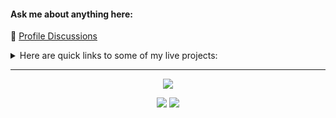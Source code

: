 #### Ask me about anything here: <br>

💬 [Profile Discussions](https://github.com/Kr33L/Kr33L/discussions)


<details>
<summary> Here are quick links to some of my live projects:
</summary>
<br>

🔭 - [Tribute to Bastion](https://kr33l.github.io/Tribute-to-Bastion/)
🔭 - [Mini Platformer](https://kr33l.github.io/Mini-Platformer/)
🔭 - [Fruit Shop](https://kr33l.github.io/Fruit-Shop/)
<br>

</details>

---
<p align="center">
 <img src="https://streak-stats.demolab.com?user=Kr33L&theme=github-dark&hide_border=true&border_radius=45&width=120" />
</p>

<p align="center">

 <img src="https://github-readme-stats.vercel.app/api/top-langs/?username=Kr33L&layout=compact&title_color=ffffff&text_color=ffffff&bg_color=0d1117&hide_border=true" />

 <img src="https://skillicons.dev/icons?i=js,cs,css,html,vscode,visualstudio&perline=2"  />
 
</p>
